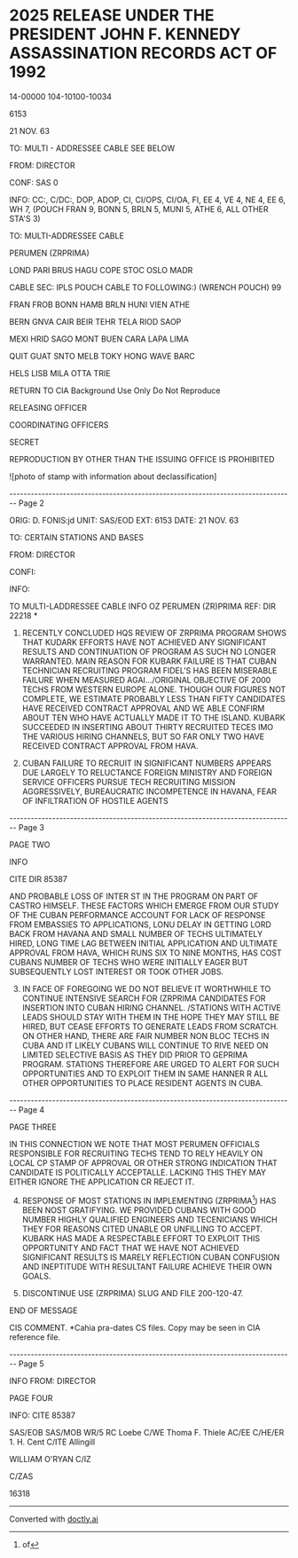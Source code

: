 # 2025 RELEASE UNDER THE PRESIDENT JOHN F. KENNEDY ASSASSINATION RECORDS ACT OF 1992

14-00000
104-10100-10034

6153

21 NOV. 63

TO: MULTI - ADDRESSEE CABLE SEE BELOW

FROM: DIRECTOR

CONF: SAS 0

INFO:
CC:, C/DC:, DOP, ADOP, CI, CI/OPS, CI/OA, FI, EE 4, VE 4,
NE 4, EE 6, WH 7,
(POUCH FRAN 9, BONN 5, BRLN 5, MUNI 5, ATHE 6, ALL OTHER STA'S 3)

TO: MULTI-ADDRESSEE CABLE

PERUMEN (ZRPRIMA)

LOND PARI BRUS HAGU COPE STOC OSLO MADR

CABLE SEC: IPLS POUCH CABLE TO FOLLOWING:) (WRENCH POUCH) 99

FRAN FROB BONN HAMB BRLN HUNI VIEN ATHE

BERN GNVA CAIR BEIR TEHR TELA RIOD SAOP

MEXI HRID SAGO MONT BUEN CARA LAPA LIMA

QUIT GUAT SNTO MELB TOKY HONG WAVE BARC

HELS LISB MILA OTTA TRIE

RETURN TO CIA
Background Use Only
Do Not Reproduce

RELEASING OFFICER

COORDINATING OFFICERS

SECRET

REPRODUCTION BY OTHER THAN THE ISSUING OFFICE IS PROHIBITED

![photo of stamp with information about declassification]


-------------------------------------------------------------------------------- Page 2

ORIG: D. FONIS:jd
UNIT: SAS/EOD
EXT: 6153
DATE: 21 NOV. 63

TO: CERTAIN STATIONS AND BASES

FROM: DIRECTOR

CONFI:

INFO:

TO MULTI-LADDRESSEE CABLE INFO
OZ
PERUMEN (ZR)PRIMA
REF: DIR 22218 *

1. RECENTLY CONCLUDED HQS REVIEW OF ZRPRIMA PROGRAM SHOWS THAT KUDARK EFFORTS HAVE NOT ACHIEVED ANY SIGNIFICANT RESULTS AND CONTINUATION OF PROGRAM AS SUCH NO LONGER WARRANTED. MAIN REASON FOR KUBARK FAILURE IS THAT CUBAN TECHNICIAN RECRUITING PROGRAM FIDEL'S HAS BEEN MISERABLE FAILURE WHEN MEASURED AGAI…/ORIGINAL
   OBJECTIVE OF 2000 TECHS FROM WESTERN EUROPE ALONE. THOUGH OUR FIGURES NOT COMPLETE, WE ESTIMATE PROBABLY LESS THAN FIFTY CANDIDATES HAVE RECEIVED CONTRACT APPROVAL AND WE ABLE CONFIRM ABOUT TEN WHO HAVE ACTUALLY MADE IT TO THE ISLAND. KUBARK SUCCEEDED IN INSERTING ABOUT THIRTY RECRUITED TECES IMO THE VARIOUS HIRING CHANNELS, BUT SO FAR ONLY TWO HAVE RECEIVED CONTRACT APPROVAL FROM HAVA.

2. CUBAN FAILURE TO RECRUIT IN SIGNIFICANT NUMBERS APPEARS DUE LARGELY TO RELUCTANCE FOREIGN MINISTRY AND FOREIGN SERVICE OFFICERS PURSUE TECH RECRUITING MISSION AGGRESSIVELY, BUREAUCRATIC INCOMPETENCE IN HAVANA, FEAR OF INFILTRATION OF HOSTILE AGENTS


-------------------------------------------------------------------------------- Page 3

PAGE TWO

INFO

CITE DIR 85387

AND PROBABLE LOSS OF INTER ST IN THE PROGRAM ON PART OF CASTRO HIMSELF. THESE FACTORS WHICH EMERGE FROM OUR STUDY OF THE CUBAN PERFORMANCE ACCOUNT FOR LACK OF RESPONSE FROM EMBASSIES TO APPLICATIONS, LONU DELAY IN GETTING LORD BACK FROM HAVANA AND SMALL NUMBER OF TECHS ULTIMATELY HIRED, LONG TIME LAG BETWEEN INITIAL APPLICATION AND ULTIMATE APPROVAL FROM HAVA, WHICH RUNS SIX TO NINE MONTHS, HAS COST CUBANS NUMBER OF TECHS WHO WERE INITIALLY EAGER BUT SUBSEQUENTLY LOST INTEREST OR TOOK OTHER JOBS.

3. IN FACE OF FOREGOING WE DO NOT BELIEVE IT WORTHWHILE TO CONTINUE INTENSIVE SEARCH FOR (ZRPRIMA CANDIDATES FOR INSERTION INTO CUBAN HIRING CHANNEL. /STATIONS WITH ACTIVE LEADS SHOULD STAY WITH THEM IN THE HOPE THEY MAY STILL BE HIRED, BUT CEASE EFFORTS TO GENERATE LEADS FROM SCRATCH. ON OTHER HAND, THERE ARE FAIR NUMBER NON BLOC TECHS IN CUBA AND IT LIKELY CUBANS WILL CONTINUE TO RIVE NEED ON LIMITED SELECTIVE BASIS AS THEY DID PRIOR TO GEPRIMA PROGRAM. STATIONS THEREFORE ARE URGED TO ALERT FOR SUCH OPPORTUNITIES AND TO EXPLOIT THEM IN SAME HANNER R ALL OTHER OPPORTUNITIES TO PLACE RESIDENT AGENTS IN CUBA.


-------------------------------------------------------------------------------- Page 4

PAGE THREE

IN THIS CONNECTION WE NOTE THAT MOST PERUMEN OFFICIALS RESPONSIBLE FOR RECRUITING TECHS TEND TO RELY HEAVILY ON LOCAL CP STAMP OF APPROVAL OR OTHER STRONG INDICATION THAT CANDIDATE IS POLITICALLY ACCEPTALLE. LACKING THIS THEY MAY EITHER IGNORE THE APPLICATION CR REJECT IT.

4. RESPONSE OF MOST STATIONS IN IMPLEMENTING (ZRPRIMA[^1]) HAS BEEN NOST GRATIFYING. WE PROVIDED CUBANS WITH GOOD NUMBER HIGHLY QUALIFIED ENGINEERS AND TECENICIANS WHICH THEY FOR REASONS CITED UNABLE OR UNFILLING TO ACCEPT. KUBARK HAS MADE A RESPECTABLE EFFORT TO EXPLOIT THIS OPPORTUNITY AND FACT THAT WE HAVE NOT ACHIEVED SIGNIFICANT RESULTS IS MARELY REFLECTION CUBAN CONFUSION AND INEPTITUDE WITH RESULTANT FAILURE ACHIEVE THEIR OWN GOALS.

5. DISCONTINUE USE (ZRPRIMA) SLUG AND FILE 200-120-47.

END OF MESSAGE

CIS COMMENT. *Cahia pra-dates CS files. Copy may be seen in CIA reference file.

[^1]: of


-------------------------------------------------------------------------------- Page 5

INFO
FROM: DIRECTOR

PAGE FOUR

INFO: CITE 85387

SAS/EOB
SAS/MOB
WR/5 RC Loebe
C/WE Thoma F. Thiele
AC/EE
C/HE/ER 1. H. Cent
C/ITE Allingill

WILLIAM O'RYAN
C/IZ

C/ZAS

16318


---
Converted with [doctly.ai](https://doctly.ai)
